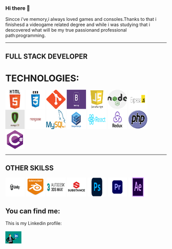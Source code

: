 ### Hi there 👋

Sincce i’ve memory,i always loved games and consoles.Thanks to that i finishesd a videogame related degree and while i was studying that i descovered what will be my true passionand professional path:programming.

***

## FULL STACK DEVELOPER

# TECHNOLOGIES:

<img width="60px" height="60" src="https://github.com/RaulhSanchez/RaulhSanchez/blob/main/html5.png"></img>
<img width="60px" height="60" src="https://github.com/RaulhSanchez/RaulhSanchez/blob/main/CSS3.jpeg"></img>
<img width="60px" height="60" src="https://github.com/RaulhSanchez/RaulhSanchez/blob/main/GIT.png"></img>
<img width="60px" height="60" src="https://github.com/RaulhSanchez/RaulhSanchez/blob/main/BOOTSTRAP.png"></img>
<img width="60px" height="60" src="https://github.com/RaulhSanchez/RaulhSanchez/blob/main/JS.png"></img>
<img width="60px" height="60" src="https://github.com/RaulhSanchez/RaulhSanchez/blob/main/NODE.png"></img>
<img width="60px" height="60" src="https://github.com/RaulhSanchez/RaulhSanchez/blob/main/EXPRESS.png"></img>
<img width="60px" height="60" src="https://github.com/RaulhSanchez/RaulhSanchez/blob/main/MONGO.png"></img>
<img width="60px" height="60" src="https://github.com/RaulhSanchez/RaulhSanchez/blob/main/MONGOOSE.png"></img>
<img width="60px" height="60" src="https://github.com/RaulhSanchez/RaulhSanchez/blob/main/MYSQL.png"></img>
<img width="60px" height="60" src="https://github.com/RaulhSanchez/RaulhSanchez/blob/main/SEQUELIZE.png"></img>
<img width="60px" height="60" src="https://github.com/RaulhSanchez/RaulhSanchez/blob/main/REACT.png"></img>
<img width="60px" height="60" src="https://github.com/RaulhSanchez/RaulhSanchez/blob/main/REDUX.png"></img>
<img width="60px" height="60" src="https://github.com/RaulhSanchez/RaulhSanchez/blob/main/PHP.png"></img>
<img width="60px" height="60" src="https://github.com/RaulhSanchez/RaulhSanchez/blob/main/c.png"></img>

***

## OTHER SKILSS

<img width="60px" height="60" src="https://github.com/RaulhSanchez/RaulhSanchez/blob/main/Unity.png"></img>
<img width="60px" height="60" src="https://github.com/RaulhSanchez/RaulhSanchez/blob/main/Blender.png"></img>
<img width="60px" height="60" src="https://github.com/RaulhSanchez/RaulhSanchez/blob/main/3d.png"></img>
<img width="60px" height="60" src="https://github.com/RaulhSanchez/RaulhSanchez/blob/main/Substance.png"></img>
<img width="60px" height="60" src="https://github.com/RaulhSanchez/RaulhSanchez/blob/main/PS.png"></img>
<img width="60px" height="60" src="https://github.com/RaulhSanchez/RaulhSanchez/blob/main/PREMIER.png"></img>
<img width="60px" height="60" src="https://github.com/RaulhSanchez/RaulhSanchez/blob/main/AfterE.png"></img>



## You can find me:

This is my Linkedin profile:
<a href="https://www.linkedin.com/in/raúl-huete-sánchez/"><br><br>
  <img  alt="Raul Huete | LinkedIn" width="50px" src="https://github.com/RaulhSanchez/RaulhSanchez/blob/main/Linkedin.png">
 <a>

<!--
**RaulhSanchez/RaulhSanchez** is a ✨ _special_ ✨ repository because its `README.md` (this file) appears on your GitHub profile.

Here are some ideas to get you started:

- 🔭 I’m currently working on ...
- 🌱 I’m currently learning ...
- 👯 I’m looking to collaborate on ...
- 🤔 I’m looking for help with ...
- 💬 Ask me about ...
- 📫 How to reach me: ...
- 😄 Pronouns: ...
- ⚡ Fun fact: ...
-->
